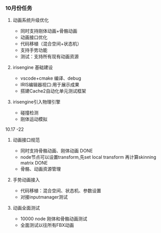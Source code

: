 ### 10月份任务

1. 动画系统升级优化
   - 同时支持刚体动画+骨骼动画
   - 动画接口优化
   - 代码移植（混合空间+状态机）
   - 支持手势功能
   - 测试：支持所有现有动画资源
2. irisengine 基础建设

   - vscode+cmake 编译、debug 
   - IRIS编辑器视口:用于展示成果
   - 搭建Cache2自动化单元测试框架
3. irisengine引入物理引擎
   - 碰撞检测
   - 刚体运动模拟

10.17 -22

1. 动画接口规范
   - 同时支持骨骼动画、刚体动画 DONE
   - node节点可以设置transform,先set local transform 再计算skinning matrix DONE
   - 骨骼、动画资源管理

2. 手势动画接入
   - 代码移植：混合空间、状态机、参数设置
   - 对接inputmanager测试

3. 动画全面测试

   - 10000 node 刚体和骨骼动画测试
   - 全面测试以往所有FBX动画

   


